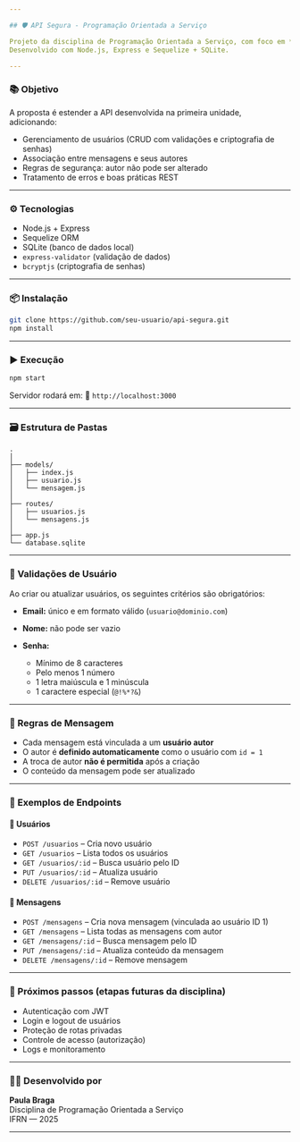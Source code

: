 ```yaml
---

## 🛡️ API Segura - Programação Orientada a Serviço

Projeto da disciplina de Programação Orientada a Serviço, com foco em **Segurança da Informação em APIs RESTful**.
Desenvolvido com Node.js, Express e Sequelize + SQLite.

---
```


### 📚 Objetivo

A proposta é estender a API desenvolvida na primeira unidade, adicionando:

* Gerenciamento de usuários (CRUD com validações e criptografia de senhas)
* Associação entre mensagens e seus autores
* Regras de segurança: autor não pode ser alterado
* Tratamento de erros e boas práticas REST

---

### ⚙️ Tecnologias

* Node.js + Express
* Sequelize ORM
* SQLite (banco de dados local)
* `express-validator` (validação de dados)
* `bcryptjs` (criptografia de senhas)

---

### 📦 Instalação

```bash
git clone https://github.com/seu-usuario/api-segura.git
npm install
```

---

### ▶️ Execução

```bash
npm start
```

Servidor rodará em:
📍 `http://localhost:3000`

---

### 🗃️ Estrutura de Pastas

```
.
│
├── models/            
│   ├── index.js       
│   ├── usuario.js     
│   └── mensagem.js    
│
├── routes/            
│   ├── usuarios.js
│   └── mensagens.js
│
├── app.js             
└── database.sqlite    

```

---

### 🔐 Validações de Usuário

Ao criar ou atualizar usuários, os seguintes critérios são obrigatórios:

* **Email:** único e em formato válido (`usuario@dominio.com`)
* **Nome:** não pode ser vazio
* **Senha:**

  * Mínimo de 8 caracteres
  * Pelo menos 1 número
  * 1 letra maiúscula e 1 minúscula
  * 1 caractere especial (`@!%*?&`)

---

### 💬 Regras de Mensagem

* Cada mensagem está vinculada a um **usuário autor**
* O autor é **definido automaticamente** como o usuário com `id = 1`
* A troca de autor **não é permitida** após a criação
* O conteúdo da mensagem pode ser atualizado

---

### 🧪 Exemplos de Endpoints

#### 🔹 Usuários

* `POST /usuarios` – Cria novo usuário
* `GET /usuarios` – Lista todos os usuários
* `GET /usuarios/:id` – Busca usuário pelo ID
* `PUT /usuarios/:id` – Atualiza usuário
* `DELETE /usuarios/:id` – Remove usuário

#### 🔹 Mensagens

* `POST /mensagens` – Cria nova mensagem (vinculada ao usuário ID 1)
* `GET /mensagens` – Lista todas as mensagens com autor
* `GET /mensagens/:id` – Busca mensagem pelo ID
* `PUT /mensagens/:id` – Atualiza conteúdo da mensagem
* `DELETE /mensagens/:id` – Remove mensagem

---

### 🧠 Próximos passos (etapas futuras da disciplina)

* Autenticação com JWT
* Login e logout de usuários
* Proteção de rotas privadas
* Controle de acesso (autorização)
* Logs e monitoramento

---

### 👩‍💻 Desenvolvido por

**Paula Braga**  
Disciplina de Programação Orientada a Serviço  
IFRN — 2025


---
